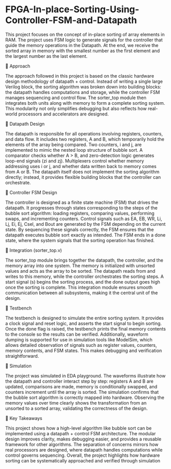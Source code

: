 # FPGA-In-place-Sorting-Using-Controller-FSM-and-Datapath
This project focuses on the concept of in-place sorting of array elements in RAM. The project uses FSM logic to generate signals for the controller that guide the memory operations in the Datapath. At the end, we receive the  sorted array in memory with the smallest number as the first element and the largest number as the last element.

🔹 Approach

The approach followed in this project is based on the classic hardware design methodology of datapath + control. Instead of writing a single large Verilog block, the sorting algorithm was broken down into building blocks: the datapath handles computations and storage, while the controller FSM manages sequencing and control flow. The sorter_top module then integrates both units along with memory to form a complete sorting system. This modularity not only simplifies debugging but also reflects how real-world processors and accelerators are designed.

🔹 Datapath Design

The datapath is responsible for all operations involving registers, counters, and data flow. It includes two registers, A and B, which temporarily hold the elements of the array being compared. Two counters, i and j, are implemented to mimic the nested loop structure of bubble sort. A comparator checks whether A > B, and zero-detection logic generates loop-end signals (zi and zj). Multiplexers control whether memory addressing uses i or j, and whether data written back to memory comes from A or B. The datapath itself does not implement the sorting algorithm directly; instead, it provides flexible building blocks that the controller can orchestrate.

🔹 Controller FSM Design

The controller is designed as a finite state machine (FSM) that drives the datapath. It progresses through states corresponding to the steps of the bubble sort algorithm: loading registers, comparing values, performing swaps, and incrementing counters. Control signals such as EA, EB, WR, Li, Lj, Ei, Ej, Csel, and Bout are generated by the FSM depending on the current state. By sequencing these signals correctly, the FSM ensures that the datapath executes bubble sort exactly as intended. The FSM ends in a done state, where the system signals that the sorting operation has finished.

🔹 Integration (sorter_top.v)

The sorter_top module brings together the datapath, the controller, and the memory array into one system. The memory is initialized with unsorted values and acts as the array to be sorted. The datapath reads from and writes to this memory, while the controller orchestrates the sorting steps. A start signal (s) begins the sorting process, and the done output goes high once the sorting is complete. This integration module ensures smooth communication between all subsystems, making it the central unit of the design.

🔹 Testbench

The testbench is designed to simulate the entire sorting system. It provides a clock signal and reset logic, and asserts the start signal to begin sorting. Once the done flag is raised, the testbench prints the final memory contents to the console so the results can be verified. Additionally, waveform dumping is supported for use in simulation tools like ModelSim, which allows detailed observation of signals such as register values, counters, memory contents, and FSM states. This makes debugging and verification straightforward.

🔹 Simulation

The project was simulated in EDA playground. The waveforms illustrate how the datapath and controller interact step by step: registers A and B are updated, comparisons are made, memory is conditionally swapped, and counters increment until the array is sorted. The simulation confirms that the bubble sort algorithm is correctly mapped into hardware. Observing the memory values over time clearly shows the transformation from an unsorted to a sorted array, validating the correctness of the design.

🔹 Key Takeaways

This project shows how a high-level algorithm like bubble sort can be implemented using a datapath + control FSM architecture. The modular design improves clarity, makes debugging easier, and provides a reusable framework for other algorithms. The separation of concerns mirrors how real processors are designed, where datapath handles computations while control governs sequencing. Overall, the project highlights how hardware sorting can be systematically approached and verified through simulation

